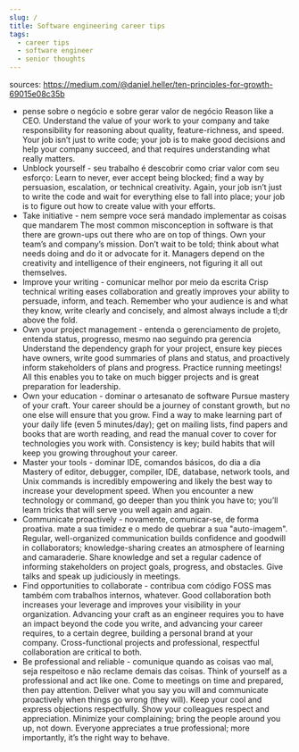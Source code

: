 ```yaml
---
slug: /
title: Software engineering career tips
tags:
  - career tips
  - software engineer
  - senior thoughts
---
```


sources: https://medium.com/@daniel.heller/ten-principles-for-growth-69015e08c35b

- pense sobre o negócio e sobre gerar valor de negócio
    Reason like a CEO. Understand the value of your work to your company and take responsibility for reasoning about quality, feature-richness, and speed. Your job isn’t just to write code; your job is to make good decisions and help your company succeed, and that requires understanding what really matters.
- Unblock yourself - seu trabalho é descobrir como criar valor com seu esforço:
    Learn to never, ever accept being blocked; find a way by persuasion, escalation, or technical creativity. Again, your job isn’t just to write the code and wait for everything else to fall into place; your job is to figure out how to create value with your efforts.
- Take initiative - nem sempre voce será mandado implementar as coisas que mandarem
    The most common misconception in software is that there are grown-ups out there who are on top of things. Own your team’s and company’s mission. Don’t wait to be told; think about what needs doing and do it or advocate for it. Managers depend on the creativity and intelligence of their engineers, not figuring it all out themselves.
- Improve your writing - comunicar melhor por meio da escrita
    Crisp technical writing eases collaboration and greatly improves your ability to persuade, inform, and teach. Remember who your audience is and what they know, write clearly and concisely, and almost always include a tl;dr above the fold.
- Own your project management - entenda o gerenciamento de projeto, entenda status, progresso, mesmo nao seguindo pra gerencia
    Understand the dependency graph for your project, ensure key pieces have owners, write good summaries of plans and status, and proactively inform stakeholders of plans and progress. Practice running meetings! All this enables you to take on much bigger projects and is great preparation for leadership.
- Own your education - dominar o artesanato de software
    Pursue mastery of your craft. Your career should be a journey of constant growth, but no one else will ensure that you grow. Find a way to make learning part of your daily life (even 5 minutes/day); get on mailing lists, find papers and books that are worth reading, and read the manual cover to cover for technologies you work with. Consistency is key; build habits that will keep you growing throughout your career.
- Master your tools - dominar IDE, comandos básicos, do dia a dia
    Mastery of editor, debugger, compiler, IDE, database, network tools, and Unix commands is incredibly empowering and likely the best way to increase your development speed. When you encounter a new technology or command, go deeper than you think you have to; you’ll learn tricks that will serve you well again and again.
- Communicate proactively - novamente, comunicar-se, de forma proativa. mate a sua timidez e o medo de quebrar a sua "auto-imagem".
    Regular, well-organized communication builds confidence and goodwill in collaborators; knowledge-sharing creates an atmosphere of learning and camaraderie. Share knowledge and set a regular cadence of informing stakeholders on project goals, progress, and obstacles. Give talks and speak up judiciously in meetings.
- Find opportunities to collaborate - contribua com código FOSS mas também com trabalhos internos, whatever.
    Good collaboration both increases your leverage and improves your visibility in your organization. Advancing your craft as an engineer requires you to have an impact beyond the code you write, and advancing your career requires, to a certain degree, building a personal brand at your company. Cross-functional projects and professional, respectful collaboration are critical to both.
- Be professional and reliable - comunique quando as coisas vao mal, seja respeitoso e não reclame demais das coisas.
    Think of yourself as a professional and act like one. Come to meetings on time and prepared, then pay attention. Deliver what you say you will and communicate proactively when things go wrong (they will). Keep your cool and express objections respectfully. Show your colleagues respect and appreciation. Minimize your complaining; bring the people around you up, not down. Everyone appreciates a true professional; more importantly, it’s the right way to behave.
